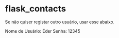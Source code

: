# flask_contacts

Se não quiser registar outro usuário, usar esse abaixo.

Nome de Usuário: Éder
Senha: 12345